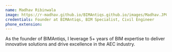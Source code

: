 ```yaml
---
name: Madhav Ribinwala
image: https://r-madhav.github.io/BIMAntiqs.github.io/images/Madhav.JPG
credentials: Founder at BIMAntiqs, BIM Specialist, Civil Engineer
phone_extension: 
---
```


As the founder of BIMAntiqs, I leverage 5+ years of BIM expertise to deliver innovative solutions and drive excellence in the AEC industry.
